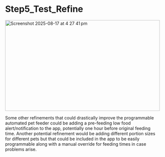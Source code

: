# Step5_Test_Refine

<img width="502" height="294" alt="Screenshot 2025-08-17 at 4 27 41 pm" src="https://github.com/user-attachments/assets/d7aeef10-7069-4d32-9fbb-39457a4b4381" />

Some other refinements that could drastically improve the programmable automated pet feeder could be adding a pre-feeding low food alert/notification to the app, potentially one hour before original feeding time. Another potential refinement would be adding different portion sizes for different pets but that could be included in the app to be easily programmable along with a manual override for feeding times in case problems arise. 
